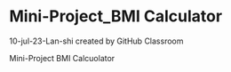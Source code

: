 # Mini-Project_BMI Calculator
10-jul-23-Lan-shi created by GitHub Classroom

Mini-Project BMI Calcuolator
